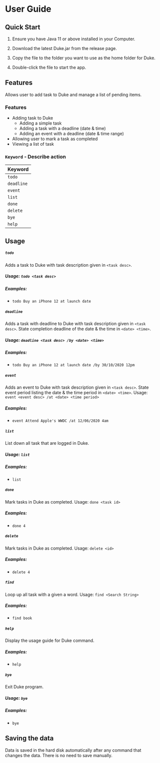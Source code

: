 # User Guide

## Quick Start

1. Ensure you have Java 11 or above installed in your Computer.

1. Download the latest Duke.jar from the release page.

1. Copy the file to the folder you want to use as the home folder for Duke.

1. Double-click the file to start the app.

## Features 
Allows user to add task to Duke and manage a list of pending items.

### Features
* Adding task to Duke
  * Adding a simple task 
  * Adding a task with a deadline (date & time)
  * Adding an event with a deadline (date & time range)
* Allowing user to mark a task as completed 
* Viewing a list of task

### `Keyword` - Describe action

Keyword | 
------------ | 
```todo```  | 
```deadline```  | 
```event```  | 
```list```  | 
```done```  | 
```delete```  | 
```bye```  | 
```help```|

## Usage

##### ```todo```
Adds a task to Duke with task description given in ```<task desc>```.
##### Usage: ```todo <task desc>``` 

##### Examples:
* ```todo Buy an iPhone 12 at launch date```

##### ```deadline```
Adds a task with deadline to Duke with task description given in ```<task desc>```.
State completion deadline of the date & the time in ```<date> <time>```.
##### Usage: ```deadline <task desc> /by <date> <time>``` 

##### Examples:
* ```todo Buy an iPhone 12 at launch date /by 30/10/2020 12pm```

##### ```event```
Adds an event to Duke with task description given in ```<task desc>```.
State event period listing the date & the time period in ```<date> <time>```.
Usage: ```event <event desc> /at <date> <time period>``` 

##### Examples:
* ```event Attend Apple's WWDC /at 12/06/2020 4am```

##### ```list```
List down all task that are logged in Duke.
##### Usage: ```list``` 

##### Examples:
* ```list```

##### ```done```
Mark tasks in Duke as completed.
Usage: ```done <task id>``` 

##### Examples:
* ```done 4```

##### ```delete```
Mark tasks in Duke as completed.
Usage: ```delete <id>``` 

##### Examples:
* ```delete 4```

##### ```find```
Loop up all task with a given a word.
Usage: ```find <Search String>``` 

##### Examples:
* ```find book```

##### ```help```
Display the usage guide for Duke command.

##### Examples:
* ```help```

##### ```bye```
Exit Duke program.
##### Usage: ```bye``` 

##### Examples:
* ```bye```

## Saving the data
Data is saved in the hard disk automatically after any command that changes the data. There is no need to save manually.



